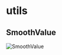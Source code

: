 # utils

## SmoothValue
![SmoothValue](https://farm2.staticflickr.com/1621/24289689721_4f4c1b1e00_o_d.gif)
